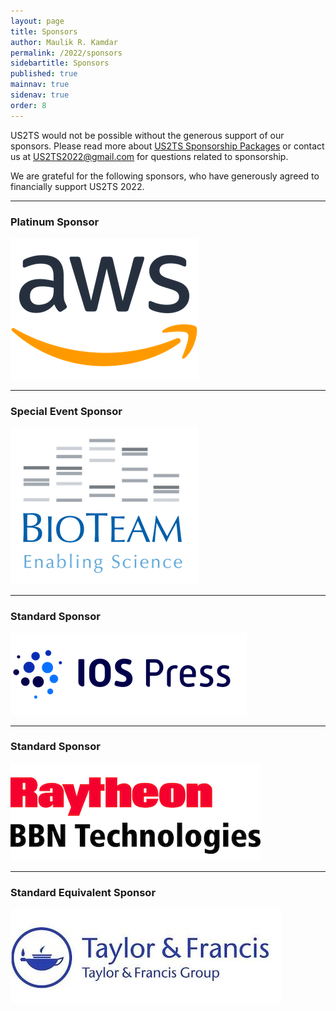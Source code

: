 ```yaml
---
layout: page
title: Sponsors
author: Maulik R. Kamdar
permalink: /2022/sponsors
sidebartitle: Sponsors
published: true
mainnav: true
sidenav: true
order: 8
---
```


US2TS would not be possible without the generous support of our sponsors. Please read more about [US2TS Sponsorship Packages](https://us2ts.org/2022/sponsor_packages) or contact us at [US2TS2022@gmail.com](mailto:US2TS2022@gmail.com) for questions related to sponsorship.

We are grateful for the following sponsors, who have generously agreed to financially support US2TS 2022.

---

### **Platinum Sponsor**

![Amazon](/2022/images/sponsor-amazon.png)

---

### **Special Event Sponsor**

![BioTeam](/2022/images/sponsor-bioteam.png)

---

### **Standard Sponsor**

![ios press](/2022/images/sponsor-iosPress.png)

---

### **Standard Sponsor**

![Raytheon BBN](/2022/images/sponsor-raytheon.png)


---

### **Standard Equivalent Sponsor**

![Taylor-Francis](/2022/images/sponsor-taylorFrancis.jpg)
